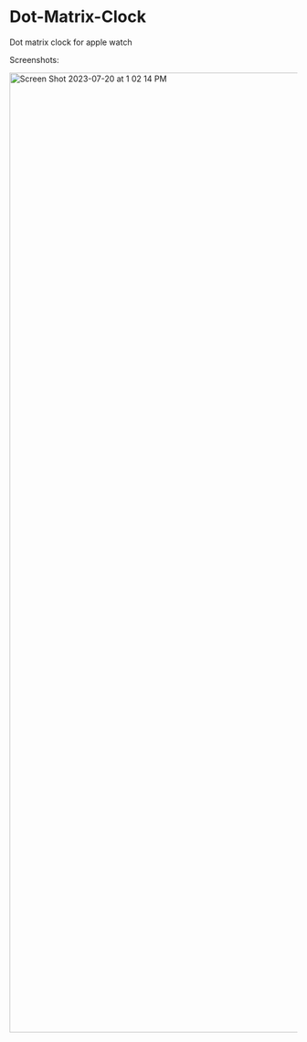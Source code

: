 # Dot-Matrix-Clock
Dot matrix clock for apple watch

Screenshots:

<img width="1680" alt="Screen Shot 2023-07-20 at 1 02 14 PM" src="https://github.com/ChristopherA8/Dot-Matrix-Clock/assets/32487758/da251b3e-a7f9-4766-9734-7a5be6865afe">
